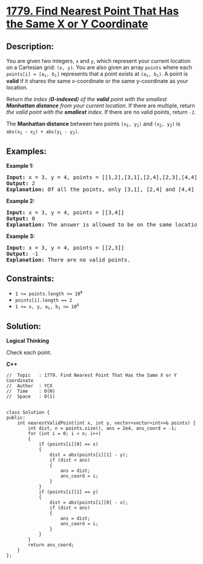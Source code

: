 # [1779. Find Nearest Point That Has the Same X or Y Coordinate](https://leetcode.com/problems/find-nearest-point-that-has-the-same-x-or-y-coordinate/)


## Description:

<p>You are given two integers, <code>x</code> and <code>y</code>, which represent your current location on a Cartesian grid: <code>(x, y)</code>. You are also given an array <code>points</code> where each <code>points[i] = [a<sub>i</sub>, b<sub>i</sub>]</code> represents that a point exists at <code>(a<sub>i</sub>, b<sub>i</sub>)</code>. A point is <strong>valid</strong> if it shares the same x-coordinate or the same y-coordinate as your location.</p>

<p>Return <em>the index (<strong>0-indexed</strong>) of the <strong>valid</strong> point with the smallest <strong>Manhattan distance</strong> from your current location.</em> If there are multiple, return <em>the valid point with the <strong>smallest</strong> index.</em> If there are no valid points, return <em><code>-1</code>.</em></p>

<p>The <strong>Manhattan distance</strong> between two points <code>(x<sub>1</sub>, y<sub>1</sub>)</code> and <code>(x<sub>2</sub>, y<sub>2</sub>)</code> is <code>abs(x<sub>1</sub> - x<sub>2</sub>) + abs(y<sub>1</sub> - y<sub>2</sub>)</code>.</p>


## Examples:

<strong>Example 1:</strong>
<pre>
<strong>Input:</strong> x = 3, y = 4, points = [[1,2],[3,1],[2,4],[2,3],[4,4]]
<strong>Output:</strong> 2
<strong>Explanation:</strong> Of all the points, only [3,1], [2,4] and [4,4] are valid. Of the valid points, [2,4] and [4,4] have the smallest Manhattan distance from your current location, with a distance of 1. [2,4] has the smallest index, so return 2.
</pre>

<strong>Example 2:</strong>
<pre>
<strong>Input:</strong> x = 3, y = 4, points = [[3,4]]
<strong>Output:</strong> 0
<strong>Explanation:</strong> The answer is allowed to be on the same location as your current location.
</pre>

<strong>Example 3:</strong>
<pre>
<strong>Input:</strong> x = 3, y = 4, points = [[2,3]]
<strong>Output:</strong> -1
<strong>Explanation:</strong> There are no valid points.
</pre>


## Constraints:

<ul>
    <li><code>1 &lt;= points.length &lt;= 10<sup>4</sup></code></li>
    <li><code>points[i].length == 2</code></li>
    <li><code>1 &lt;= x, y, a<sub>i</sub>, b<sub>i</sub> &lt;= 10<sup>4</sup></code></li>
</ul>


## Solution:

<strong>Logical Thinking</strong>
<p>Check each point.</p>


<strong>C++</strong>

```
//  Topic   : 1779. Find Nearest Point That Has the Same X or Y Coordinate
//  Author  : YCX
//  Time    : O(N)
//  Space   : O(1)


class Solution {
public:
    int nearestValidPoint(int x, int y, vector<vector<int>>& points) {
        int dist, n = points.size(), ans = 2e4, ans_coord = -1;
        for (int i = 0; i < n; i++)
        {
            if (points[i][0] == x)
            {
                dist = abs(points[i][1] - y);
                if (dist < ans)
                {
                    ans = dist;
                    ans_coord = i;
                }
            }
            if (points[i][1] == y)
            {
                dist = abs(points[i][0] - x);
                if (dist < ans)
                {
                    ans = dist;
                    ans_coord = i;
                }
            }
        }
        return ans_coord;
    }
};
```